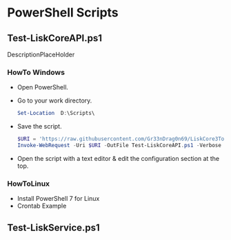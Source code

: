 # PowerShell Scripts

## Test-LiskCoreAPI.ps1

DescriptionPlaceHolder

### HowTo Windows

- Open PowerShell.
  
- Go to your work directory.
  
  ```powershell
  Set-Location  D:\Scripts\
  ```

- Save the script.

  ```powershell
  $URI = 'https://raw.githubusercontent.com/Gr33nDrag0n69/LiskCore3Tools/main/PS1/Test-LiskCoreAPI.ps1'
  Invoke-WebRequest -Uri $URI -OutFile Test-LiskCoreAPI.ps1 -Verbose
  ```

- Open the script with a text editor & edit the configuration section at the top.



### HowToLinux

- Install PowerShell 7 for Linux
- Crontab Example

## Test-LiskService.ps1

